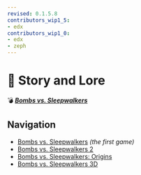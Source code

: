 ```yaml
---
revised: 0.1.5.8
contributors_wip1_5:
- edx
contributors_wip1_0:
- edx
- zeph
---
```


# 📁 Story and Lore

💣 ***[Bombs vs. Sleepwalkers](/README.md)***

## Navigation

- [Bombs vs. Sleepwalkers](/story/bvs1/readme.md) *(the first game)*
- [Bombs vs. Sleepwalkers 2](/story/bvs2/readme.md)
- [Bombs vs. Sleepwalkers: Origins](/story/bvso/readme.md)
- [Bombs vs. Sleepwalkers 3D](/story/bvs3d/readme.md)
